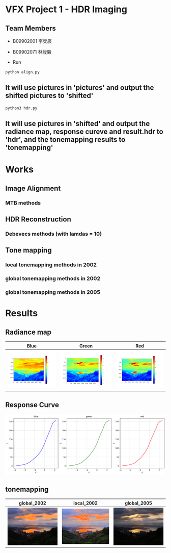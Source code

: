 # VFX Project 1 - HDR Imaging

## Team Members
* B09902001 李奕辰
* B09902071 林峻毅

* Run

```
python align.py
```
## It will use pictures in 'pictures' and output the shifted pictures to 'shifted'
```
python3 hdr.py 
```
## It will use pictures in 'shifted' and output the radiance map, response cureve and result.hdr to 'hdr', and the tonemapping results to 'tonemapping'

# Works

## Image Alignment

### MTB methods

## HDR Reconstruction

### Debevecs methods (with lamdas = 10)

## Tone mapping

### local tonemapping methods in 2002

### global tonemapping methods in 2002

### global tonemapping methods in 2005

# Results
## Radiance map 
| Blue | Green | Red |
| :--------------------------: | :-------------------------: | :-------: |
| ![](hdr/radiance_map_blue.png) | ![](hdr/radiance_map_green.png) | ![](hdr/radiance_map_red.png) |
## Response Curve
![](hdr/res_curve.png)
## tonemapping
| global_2002 | local_2002 | global_2005 |
| :--------------------------: | :-------------------------: | :-------: |
| ![](tonemapping/global_2002.jpg) | ![](tonemapping/local_2002.jpg) | ![](tonemapping/global_2005.jpg) |
